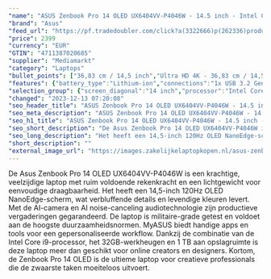 ```yaml
---
"name": "ASUS Zenbook Pro 14 OLED UX6404VV-P4046W - 14.5 inch - Intel Core i9 - 32 GB - 1 TB - NVIDIA GeForce RTX 4060"
"brand": "Asus"
"feed_url": "https://pf.tradedoubler.com/click?a(3322666)p(262336)product(50617-1764798)ttid(3)url(https%3A%2F%2Fwww.mediamarkt.nl%2Fnl%2Fproduct%2F_asus-zenbook-pro-14-oled-ux6404vv-p4046w-145-inch-intel-core-i9-32-gb-1-tb-nvidia-geforce-rtx-4060-1764798.html%3Futm_source%3Dtradedoubler%26utm_medium%3Daff-comparison%26utm_term%3D1764798)"
"price": 2399
"currency": "EUR"
"GTIN": "4711387020685"
"supplier": "Mediamarkt"
"category": "Laptops"
"bullet_points": ["36,83 cm / 14,5 inch","Ultra HD 4K - 36,83 cm / 14,5 inch","SSD , 1 TB , M.2 via PCIe","1x USB 3.2 Gen 2 Type-A, 1x USB 3.2 Gen 2, 1x Thunderbolt 4, 1x HDMI 2.1 FRL, 1x hoofdtelefoon-/microfooncombo, SD 4.0 card reader","Lithium-ion","32.1 cm x 17.9 cm x 27.1 cm / 1,32 kg"]
"features": {"battery_type":"Lithium-ion","connections":"1x USB 3.2 Gen 2 Type-A, 1x USB 3.2 Gen 2, 1x Thunderbolt 4, 1x HDMI 2.1 FRL, 1x hoofdtelefoon-/microfooncombo, SD 4.0 card reader","color":"Zwart","brightness":"600 cd/m²","additional_update_information":"Voor zover op de afbeeldingen apps worden getoond, geldt dat MediaMarkt niet kan garanderen dat de apps tijdens de volledige levensduur van het product goed zullen blijven functioneren. Dit hangt af van het beleid van de fabrikant.","image_ratio":"16:10","battery_capacity":"76 Wh","processor_speed_with_turbo":"5.4 GHz","hard_disk_1":"SSD , 1 TB , M.2 via PCIe","processor_clock_rate":"2600 MHz","min_duration_supported_software_updates":"2 jaar","bluetooth":"Ja","manufacturer_guarantee":"2 jaar","panel_type":"IPS (In-Plane Switching)","total_storage_space_in_gb":"1 TB","touchscreen":"Nee","product_height":"17,9 cm","capacity_of_1_hard_disk":"1 TB","screen_diagonal_inches":"14.5 inch","product_manufacturer":"ASUS","image_quality":"Ultra HD 4K","integrated_mike":"Ja","speakers":"Ja","convertibility":"Vast scherm","screen_type":"Glanzend scherm","model_year":"2023","dedicated_graphics_memory":"8 GB","shipping_costs":"0.00","memory_size":"32 GB","ram_configuration":"2x 16 GB","product_width":"32,1 cm","product_introduction_date":"2023-04-06","processor_brand":"Intel®","dimensions_weight":"32.1 cm x 17.9 cm x 27.1 cm / 1,32 kg","update_policy":"Volgens fabrikant 2 jaar","delivery_time":"1","number_of_processor_cores":"14","special_features":"Totale opslagcapaciteit: 1000 GB; Opslagmedia: SSD; Aantal geïnstalleerde SSD's: 1; SSD capaciteit: 1000 GB; SSD interfaces: PCI Express 4.0; SSD-vormfactor: M.2; Aparte grafische adapter: Ja; Discreet grafische adapter model: NVIDIA GeForce RTX 4060; On-board graphics adapter model: Intel Iris Xe Graphics; Windows Hello","bluetooth_version":"5","manufacturer_part_number":"90NB11J2-M001S0","product_depth":"27,1 cm","short_description":"Intel Core i9-13900H (24MB Cache), 32GB DDR5-SDRAM, 1000GB SSD, 36.8 cm (14.5\") 2.8K 2880 x 1800 OLED, Intel Iris Xe Graphics, NVIDIA GeForce RTX 4060 (8GB GDDR6), WLAN, Webcam, Windows 11 Home 64-bit","product_type":"Laptop","type_of_1_hard_disk":"SSD","wlan_standards":"Wi-Fi 6E (802.11ax)","depth":"27,1 cm","screen_diagonal_cm_inch":"36,83 cm / 14,5 inch","memory_speeds":"2600 MHz","front_camera":"Ja","resolution":"2880 x 1800","battery_life":"8 u","integrated_webcam":"Ja","weight":"1,32 kg","processor":"Intel Core i9-13900H","wlan":"Ja","ram_type":"DDR4","previous_price":"","scope_of_delivery":"Laptop, AC-adapter (200 W), handleiding, sleeve","warranty_note":"Geen aanvullende garantie-informatie","screen_diagonal_cm":"36,83 cm","processor_model":"Core™ i9","card_reader":"Ja","height":"17,9 cm","manufacturer_supported_software_updates":"Ja","total_storage_space":"1 TB","graphics_card":"NVIDIA GeForce RTX 4060"}
"selection_group": {"screen_diagonal":"14 inch","processor":"Intel Core i9","changed_price_past_3_days":false,"product_family":"ZenBook"}
"changed": "2023-12-13 07:20:08"
"seo_header_title": "ASUS Zenbook Pro 14 OLED UX6404VV-P4046W - 14.5 inch - Intel Core i9 - 32 GB - 1 TB - NVIDIA GeForce RTX 4060"
"seo_meta_description": "ASUS Zenbook Pro 14 OLED UX6404VV-P4046W - 14.5 inch - Intel Core i9 - 32 GB - 1 TB - NVIDIA GeForce RTX 4060"
"seo_h1_title": "ASUS Zenbook Pro 14 OLED UX6404VV-P4046W - 14.5 inch - Intel Core i9 - 32 GB - 1 TB - NVIDIA GeForce RTX 4060"
"seo_short_description": "De Asus Zenbook Pro 14 OLED UX6404VV-P4046W is een krachtige, veelzijdige laptop met ruim voldoende rekenkracht en een lichtgewicht voor eenvoudige draagbaarheid."
"seo_long_description": "Het heeft een 14,5-inch 120Hz OLED NanoEdge-scherm, wat verbluffende details en levendige kleuren levert. Met de AI-camera en AI noise-canceling audiotechnologie zijn productieve vergaderingen gegarandeerd. De laptop is militaire-grade getest en voldoet aan de hoogste duurzaamheidsnormen. MyASUS biedt handige apps en tools voor een gepersonaliseerde workflow. Dankzij de combinatie van de Intel Core i9-processor, het 32GB-werkheugen en 1 TB aan opslagruimte is deze laptop meer dan geschikt voor online creators en designers. Kortom, de Zenbook Pro 14 OLED is de ultieme laptop voor creatieve professionals die de zwaarste taken moeiteloos uitvoert."
"short_description": ""
"external_image_url": "https://images.zakelijkelaptopkopen.nl/asus-zenbook-pro-14-oled-ux6404vv-p4046w-145-inch-intel-core-i9-32-gb-1-tb-nvidia-geforce-rtx-4060-1764798.webp"
---
```


De Asus Zenbook Pro 14 OLED UX6404VV-P4046W is een krachtige, veelzijdige laptop met ruim voldoende rekenkracht en een lichtgewicht voor eenvoudige draagbaarheid. Het heeft een 14,5-inch 120Hz OLED NanoEdge-scherm, wat verbluffende details en levendige kleuren levert. Met de AI-camera en AI noise-canceling audiotechnologie zijn productieve vergaderingen gegarandeerd. De laptop is militaire-grade getest en voldoet aan de hoogste duurzaamheidsnormen. MyASUS biedt handige apps en tools voor een gepersonaliseerde workflow. Dankzij de combinatie van de Intel Core i9-processor, het 32GB-werkheugen en 1 TB aan opslagruimte is deze laptop meer dan geschikt voor online creators en designers. Kortom, de Zenbook Pro 14 OLED is de ultieme laptop voor creatieve professionals die de zwaarste taken moeiteloos uitvoert.
